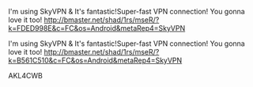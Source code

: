 I'm using SkyVPN & It's fantastic!Super-fast VPN connection! You gonna love it too! http://bmaster.net/shad/1rs/mseR/?k=FDED998E&c=FC&os=Android&metaRep4=SkyVPN


I'm using SkyVPN & It's fantastic!Super-fast VPN connection! You gonna love it too! http://bmaster.net/shad/1rs/mseR/?k=B561C510&c=FC&os=Android&metaRep4=SkyVPN






AKL4CWB
